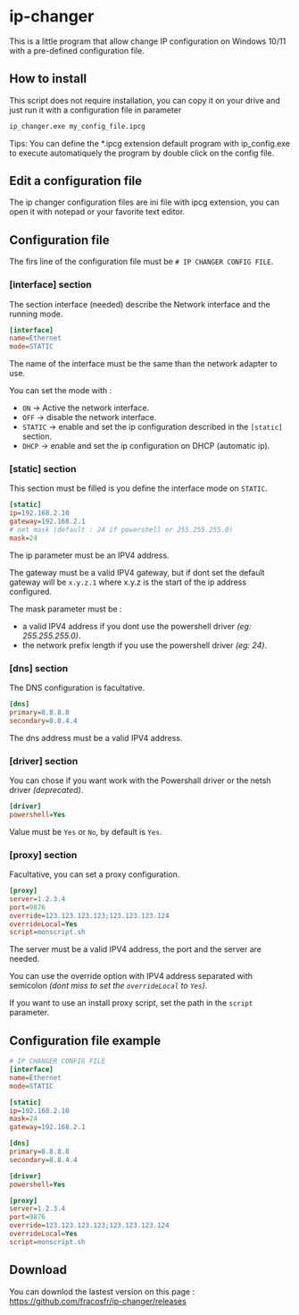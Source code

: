# ip-changer
This is a little program that allow change IP configuration on Windows 10/11 with a pre-defined configuration file.

## How to install
This script does not require installation, you can copy it on your drive and just run it with a configuration file in parameter

```bash
ip_changer.exe my_config_file.ipcg
```

Tips: You can define the *.ipcg extension default program with ip_config.exe to execute automatiquely the program by double click on the config file.

## Edit a configuration file
The ip changer configuration files are ini file with ipcg extension, you can open it with notepad or your favorite text editor.

## Configuration file 
The firs line of the configuration file must be `# IP CHANGER CONFIG FILE`.

### [interface] section
The section interface (needed) describe the Network interface and the running mode.
```ini
[interface]
name=Ethernet
mode=STATIC
```
The name of the interface must be the same than the network adapter to use.

You can set the mode with :
- `ON` -> Active the network interface.
- `OFF` -> disable the network interface.
- `STATIC` -> enable and set the ip configuration described in the `[static]` section.
- `DHCP` -> enable and set the ip configuration on DHCP (automatic ip).

### [static] section
This section must be filled is you define the interface mode on `STATIC`.
```ini
[static]
ip=192.168.2.10
gateway=192.168.2.1
# net mask (default : 24 if powershell or 255.255.255.0)
mask=24
```
The ip parameter must be an IPV4 address.

The gateway must be a valid IPV4 gateway, but if dont set the default gateway will be `x.y.z.1` where x.y.z is the start of the ip address configured.

The mask parameter must be :
- a valid IPV4 address if you dont use the powershell driver *(eg: 255.255.255.0)*.
- the network prefix length if you use the powershell driver *(eg: 24)*.

### [dns] section
The DNS configuration is facultative.
```ini
[dns] 
primary=8.8.8.8
secondary=8.8.4.4
```
The dns address must be a valid IPV4 address.

### [driver] section
You can chose if you want work with the Powershall driver or the netsh driver *(deprecated)*.
```ini
[driver]
powershell=Yes
```
Value must be `Yes` or `No`, by default is `Yes`.

### [proxy] section
Facultative, you can set a proxy configuration.
```ini
[proxy]
server=1.2.3.4
port=9876
override=123.123.123.123;123.123.123.124
overrideLocal=Yes
script=monscript.sh
```
The server must be a valid IPV4 address, the port and the server are needed.

You can use the override option with IPV4 address separated with semicolon *(dont miss to set the `overrideLocal` to `Yes`)*.

If you want to use an install proxy script, set the path in the `script` parameter.

## Configuration file example
```ini
# IP CHANGER CONFIG FILE
[interface]
name=Ethernet
mode=STATIC

[static]
ip=192.168.2.10
mask=24
gateway=192.168.2.1

[dns] 
primary=8.8.8.8
secondary=8.8.4.4

[driver]
powershell=Yes

[proxy]
server=1.2.3.4
port=9876
override=123.123.123.123;123.123.123.124
overrideLocal=Yes
script=monscript.sh
```
## Download
You can downlod the lastest version on this page : https://github.com/fracosfr/ip-changer/releases
